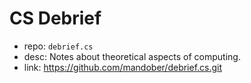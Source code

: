 # CS Debrief

- repo: `debrief.cs`
- desc: Notes about theoretical aspects of computing.
- link: https://github.com/mandober/debrief.cs.git
